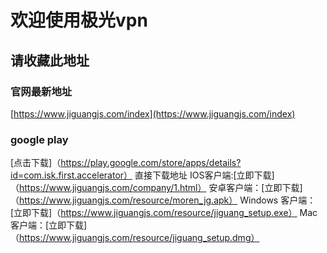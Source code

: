 # 欢迎使用极光vpn
## 请收藏此地址

### 官网最新地址
[https://www.jiguangjs.com/index](https://www.jiguangjs.com/index)
### google play
[点击下载]（https://play.google.com/store/apps/details?id=com.isk.first.accelerator）
直接下载地址
IOS客户端:[立即下载]（https://www.jiguangjs.com/company/1.html）
安卓客户端：[立即下载]（https://www.jiguangjs.com/resource/moren_jg.apk）
Windows 客户端：[立即下载]（https://www.jiguangjs.com/resource/jiguang_setup.exe）
Mac 客户端：[立即下载]（https://www.jiguangjs.com/resource/jiguang_setup.dmg）
